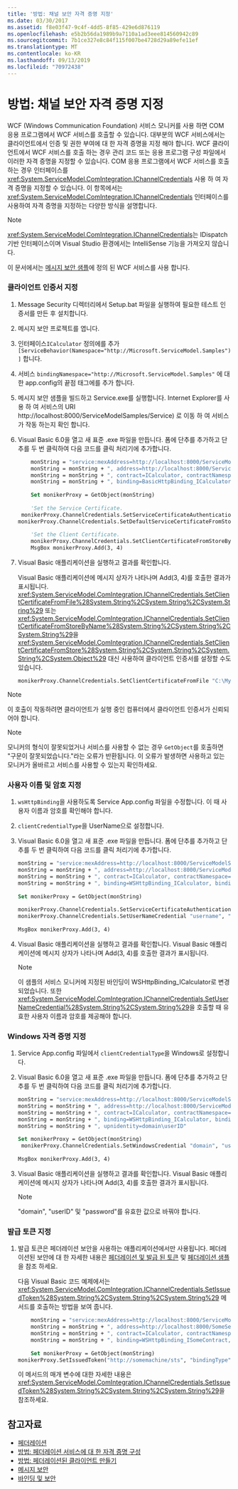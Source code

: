 ```yaml
---
title: '방법: 채널 보안 자격 증명 지정'
ms.date: 03/30/2017
ms.assetid: f8e03f47-9c4f-4dd5-8f85-429e6d876119
ms.openlocfilehash: e5b2b56da1989b9a7110a1ad3eee814560942c89
ms.sourcegitcommit: 7b1ce327e8c84f115f007be4728d29a89efe11ef
ms.translationtype: MT
ms.contentlocale: ko-KR
ms.lasthandoff: 09/13/2019
ms.locfileid: "70972438"
---
```

# <a name="how-to-specify-channel-security-credentials"></a>방법: 채널 보안 자격 증명 지정
WCF (Windows Communication Foundation) 서비스 모니커를 사용 하면 COM 응용 프로그램에서 WCF 서비스를 호출할 수 있습니다. 대부분의 WCF 서비스에서는 클라이언트에서 인증 및 권한 부여에 대 한 자격 증명을 지정 해야 합니다. WCF 클라이언트에서 WCF 서비스를 호출 하는 경우 관리 코드 또는 응용 프로그램 구성 파일에서 이러한 자격 증명을 지정할 수 있습니다. COM 응용 프로그램에서 WCF 서비스를 호출 하는 경우 인터페이스를 <xref:System.ServiceModel.ComIntegration.IChannelCredentials> 사용 하 여 자격 증명을 지정할 수 있습니다. 이 항목에서는 <xref:System.ServiceModel.ComIntegration.IChannelCredentials> 인터페이스를 사용하여 자격 증명을 지정하는 다양한 방식을 설명합니다.  
  
> [!NOTE]
> <xref:System.ServiceModel.ComIntegration.IChannelCredentials>는 IDispatch 기반 인터페이스이며 Visual Studio 환경에서는 IntelliSense 기능을 가져오지 않습니다.  
  
 이 문서에서는 [메시지 보안 샘플](../../../../docs/framework/wcf/samples/message-security-sample.md)에 정의 된 WCF 서비스를 사용 합니다.  
  
### <a name="to-specify-a-client-certificate"></a>클라이언트 인증서 지정  
  
1. Message Security 디렉터리에서 Setup.bat 파일을 실행하여 필요한 테스트 인증서를 만든 후 설치합니다.  
  
2. 메시지 보안 프로젝트를 엽니다.  
  
3. 인터페이스`ICalculator` 정의에를 추가 `[ServiceBehavior(Namespace="http://Microsoft.ServiceModel.Samples")]` 합니다.  
  
4. 서비스 `bindingNamespace="http://Microsoft.ServiceModel.Samples"` 에 대 한 app.config의 끝점 태그에를 추가 합니다.  
  
5. 메시지 보안 샘플을 빌드하고 Service.exe를 실행합니다. Internet Explorer를 사용 하 여 서비스의 URI http://localhost:8000/ServiceModelSamples/Service) 로 이동 하 여 서비스가 작동 하는지 확인 합니다.  
  
6. Visual Basic 6.0을 열고 새 표준 .exe 파일을 만듭니다. 폼에 단추를 추가하고 단추를 두 번 클릭하여 다음 코드를 클릭 처리기에 추가합니다.  
  
    ```vb  
        monString = "service:mexAddress=http://localhost:8000/ServiceModelSamples/Service?wsdl"  
        monString = monString + ", address=http://localhost:8000/ServiceModelSamples/Service"  
        monString = monString + ", contract=ICalculator, contractNamespace=http://Microsoft.ServiceModel.Samples"  
        monString = monString + ", binding=BasicHttpBinding_ICalculator, bindingNamespace=http://Microsoft.ServiceModel.Samples"  
  
        Set monikerProxy = GetObject(monString)  
  
        'Set the Service Certificate.  
     monikerProxy.ChannelCredentials.SetServiceCertificateAuthentication "CurrentUser", "NoCheck", "PeerOrChainTrust"  
    monikerProxy.ChannelCredentials.SetDefaultServiceCertificateFromStore "CurrentUser", "TrustedPeople", "FindBySubjectName", "localhost"  
  
        'Set the Client Certificate.  
        monikerProxy.ChannelCredentials.SetClientCertificateFromStoreByName "CN=client.com", "CurrentUser", "My"  
        MsgBox monikerProxy.Add(3, 4)  
    ```  
  
7. Visual Basic 애플리케이션을 실행하고 결과를 확인합니다.  
  
     Visual Basic 애플리케이션에 메시지 상자가 나타나며 Add(3, 4)를 호출한 결과가 표시됩니다. <xref:System.ServiceModel.ComIntegration.IChannelCredentials.SetClientCertificateFromFile%28System.String%2CSystem.String%2CSystem.String%29> 또는 <xref:System.ServiceModel.ComIntegration.IChannelCredentials.SetClientCertificateFromStoreByName%28System.String%2CSystem.String%2CSystem.String%29>을 <xref:System.ServiceModel.ComIntegration.IChannelCredentials.SetClientCertificateFromStore%28System.String%2CSystem.String%2CSystem.String%2CSystem.Object%29> 대신 사용하여 클라이언트 인증서를 설정할 수도 있습니다.  
  
    ```vb  
    monikerProxy.ChannelCredentials.SetClientCertificateFromFile "C:\MyClientCert.pfx", "password", "DefaultKeySet"  
    ```  
  
> [!NOTE]
> 이 호출이 작동하려면 클라이언트가 실행 중인 컴퓨터에서 클라이언트 인증서가 신뢰되어야 합니다.  
  
> [!NOTE]
> 모니커의 형식이 잘못되었거나 서비스를 사용할 수 없는 경우 `GetObject`를 호출하면 "구문이 잘못되었습니다."라는 오류가 반환됩니다. 이 오류가 발생하면 사용하고 있는 모니커가 올바르고 서비스를 사용할 수 있는지 확인하세요.  
  
### <a name="to-specify-user-name-and-password"></a>사용자 이름 및 암호 지정  
  
1. `wsHttpBinding`을 사용하도록 Service App.config 파일을 수정합니다. 이 때 사용자 이름과 암호를 확인해야 합니다.  

2. `clientCredentialType`을 UserName으로 설정합니다.  

3. Visual Basic 6.0을 열고 새 표준 .exe 파일을 만듭니다. 폼에 단추를 추가하고 단추를 두 번 클릭하여 다음 코드를 클릭 처리기에 추가합니다.  
  
    ```vb
    monString = "service:mexAddress=http://localhost:8000/ServiceModelSamples/Service?wsdl"  
    monString = monString + ", address=http://localhost:8000/ServiceModelSamples/Service"  
    monString = monString + ", contract=ICalculator, contractNamespace=http://Microsoft.ServiceModel.Samples"  
    monString = monString + ", binding=WSHttpBinding_ICalculator, bindingNamespace=http://Microsoft.ServiceModel.Samples"  
  
    Set monikerProxy = GetObject(monString)  
  
    monikerProxy.ChannelCredentials.SetServiceCertificateAuthentication "CurrentUser", "NoCheck", "PeerOrChainTrust"  
    monikerProxy.ChannelCredentials.SetUserNameCredential "username", "password"  
  
    MsgBox monikerProxy.Add(3, 4)  
    ```  
  
4. Visual Basic 애플리케이션을 실행하고 결과를 확인합니다. Visual Basic 애플리케이션에 메시지 상자가 나타나며 Add(3, 4)를 호출한 결과가 표시됩니다.  
  
    > [!NOTE]
    > 이 샘플의 서비스 모니커에 지정된 바인딩이 WSHttpBinding_ICalculator로 변경되었습니다. 또한 <xref:System.ServiceModel.ComIntegration.IChannelCredentials.SetUserNameCredential%28System.String%2CSystem.String%29>을 호출할 때 유효한 사용자 이름과 암호를 제공해야 합니다.  
  
### <a name="to-specify-windows-credentials"></a>Windows 자격 증명 지정  
  
1. Service App.config 파일에서 `clientCredentialType`을 Windows로 설정합니다.  

2. Visual Basic 6.0을 열고 새 표준 .exe 파일을 만듭니다. 폼에 단추를 추가하고 단추를 두 번 클릭하여 다음 코드를 클릭 처리기에 추가합니다.  
  
    ```vb
    monString = "service:mexAddress=http://localhost:8000/ServiceModelSamples/Service?wsdl"  
    monString = monString + ", address=http://localhost:8000/ServiceModelSamples/Service"  
    monString = monString + ", contract=ICalculator, contractNamespace=http://Microsoft.ServiceModel.Samples"  
    monString = monString + ", binding=WSHttpBinding_ICalculator, bindingNamespace=http://Microsoft.ServiceModel.Samples"  
    monString = monString + ", upnidentity=domain\userID"  
  
    Set monikerProxy = GetObject(monString)  
     monikerProxy.ChannelCredentials.SetWindowsCredential "domain", "userID", "password", 1, True  
  
    MsgBox monikerProxy.Add(3, 4)  
    ```  
  
3. Visual Basic 애플리케이션을 실행하고 결과를 확인합니다. Visual Basic 애플리케이션에 메시지 상자가 나타나며 Add(3, 4)를 호출한 결과가 표시됩니다.  
  
    > [!NOTE]
    > "domain", "userID" 및 "password"를 유효한 값으로 바꿔야 합니다.  
  
### <a name="to-specify-an-issue-token"></a>발급 토큰 지정  
  
1. 발급 토큰은 페더레이션 보안을 사용하는 애플리케이션에서만 사용됩니다. 페더레이션된 보안에 대 한 자세한 내용은 [페더레이션 및 발급 된 토큰](../../../../docs/framework/wcf/feature-details/federation-and-issued-tokens.md) 및 [페더레이션 샘플](../../../../docs/framework/wcf/samples/federation-sample.md)을 참조 하세요.  
  
     다음 Visual Basic 코드 예제에서는 <xref:System.ServiceModel.ComIntegration.IChannelCredentials.SetIssuedToken%28System.String%2CSystem.String%2CSystem.String%29> 메서드를 호출하는 방법을 보여 줍니다.  
  
    ```vb
        monString = "service:mexAddress=http://localhost:8000/ServiceModelSamples/Service?wsdl"  
        monString = monString + ", address=http://localhost:8000/SomeService/Service"  
        monString = monString + ", contract=ICalculator, contractNamespace=http://SomeService.Samples"  
        monString = monString + ", binding=WSHttpBinding_ISomeContract, bindingNamespace=http://SomeService.Samples"  
  
        Set monikerProxy = GetObject(monString)  
    monikerProxy.SetIssuedToken("http://somemachine/sts", "bindingType", "binding")  
    ```  
  
     이 메서드의 매개 변수에 대한 자세한 내용은 <xref:System.ServiceModel.ComIntegration.IChannelCredentials.SetIssuedToken%28System.String%2CSystem.String%2CSystem.String%29>을 참조하세요.  
  
## <a name="see-also"></a>참고자료

- [페더레이션](../../../../docs/framework/wcf/feature-details/federation.md)
- [방법: 페더레이션 서비스에 대 한 자격 증명 구성](../../../../docs/framework/wcf/feature-details/how-to-configure-credentials-on-a-federation-service.md)
- [방법: 페더레이션된 클라이언트 만들기](../../../../docs/framework/wcf/feature-details/how-to-create-a-federated-client.md)
- [메시지 보안](../../../../docs/framework/wcf/feature-details/message-security-in-wcf.md)
- [바인딩 및 보안](../../../../docs/framework/wcf/feature-details/bindings-and-security.md)
